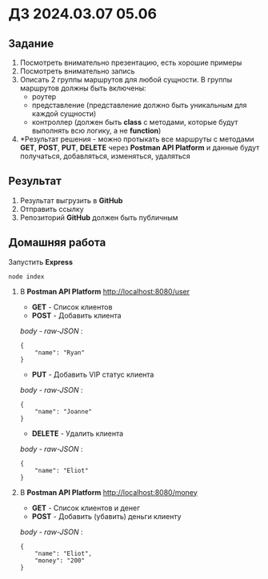 # ДЗ 2024.03.07 05.06

## Задание

1. Посмотреть внимательно презентацию, есть хорошие примеры
2. Посмотреть внимательно запись
3. Описать 2 группы маршрутов для любой сущности. В группы маршрутов должны быть включены:
   - роутер
   - представление (представление должно быть уникальным для каждой сущности)
   - контроллер (должен быть **class** с методами, которые будут выполнять всю логику, а не **function**)
4. \*Результат решения - можно протыкать все маршруты с методами **GET**, **POST**, **PUT**, **DELETE** через **Postman API Platform** и данные будут получаться, добавляться, изменяться, удаляться

## Результат

1. Результат выгрузить в **GitHub**
2. Отправить ссылку
3. Репозиторий **GitHub** должен быть публичным

## Домашняя работа

Запустить **Express**

```console
node index
```

1. В **Postman API Platform** [http://localhost:8080/user](http://localhost:8080/user)
	- **GET** - Список клиентов
	- **POST** - Добавить клиента

	_body - raw-JSON_ :
	
	```console
	{
		"name": "Ryan"
	}
	```
	
	- **PUT** - Добавить VIP статус клиента

	_body - raw-JSON_ :
	
	```console
	{
		"name": "Joanne"
	}
	```


	- **DELETE** - Удалить клиента

	_body - raw-JSON_ :
	
	```console
	{
		"name": "Eliot"
	}
	```

2. В **Postman API Platform** [http://localhost:8080/money](http://localhost:8080/money)
	- **GET** - Список клиентов и денег
	- **POST** - Добавить (убавить) деньги клиенту

	_body - raw-JSON_ :
	
	```console
	{
		"name": "Eliot",
		"money": "200"
	}
	```